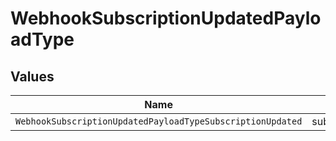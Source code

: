 # WebhookSubscriptionUpdatedPayloadType


## Values

| Name                                                       | Value                                                      |
| ---------------------------------------------------------- | ---------------------------------------------------------- |
| `WebhookSubscriptionUpdatedPayloadTypeSubscriptionUpdated` | subscription.updated                                       |